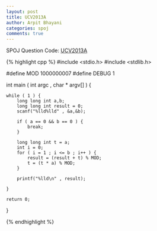 ```yaml
---
layout: post
title: UCV2013A
author: Arpit Bhayani
categories: spoj
comments: true
---
```


SPOJ Question Code: [UCV2013A](http://www.spoj.com/problems/UCV2013A/)

{% highlight cpp %}
#include <stdio.h>
#include <stdlib.h>

#define MOD 1000000007
#define DEBUG 1

int main ( int argc , char * argv[] ) {

	while ( 1 ) {
		long long int a,b;
		long long int result = 0;
		scanf("%lld%lld" , &a,&b);

		if ( a == 0 && b == 0 ) {
			break;
		}

		long long int t = a;
		int i = 0;
		for ( i = 1 ; i <= b ; i++ ) {
			result = (result + t) % MOD;
			t = (t * a) % MOD;
		}

		printf("%lld\n" , result);

	}

	return 0;
}

{% endhighlight %}